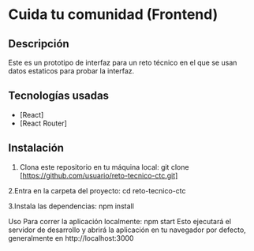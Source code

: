 # Cuida tu comunidad (Frontend)

## Descripción
Este es un prototipo de interfaz para un reto técnico en el que se usan datos estaticos para probar la interfaz.

## Tecnologías usadas

- [React]
- [React Router]

## Instalación
1. Clona este repositorio en tu máquina local:
   git clone [https://github.com/usuario/reto-tecnico-ctc.git]
   
2.Entra en la carpeta del proyecto:
  cd reto-tecnico-ctc

3.Instala las dependencias:
npm install

Uso
Para correr la aplicación localmente:
npm start
Esto ejecutará el servidor de desarrollo y abrirá la aplicación en tu navegador por defecto, generalmente en http://localhost:3000

